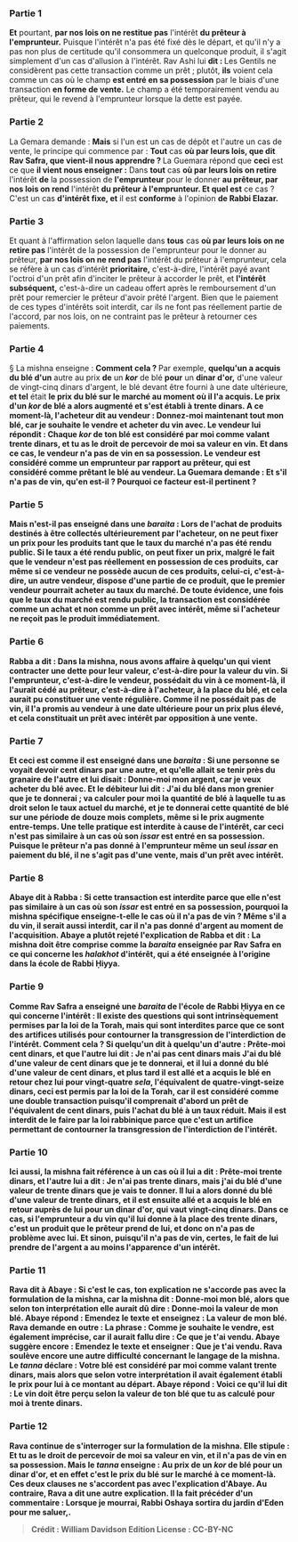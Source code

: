 
### Partie 1
<b>Et</b> pourtant, <b>par nos lois on ne restitue pas</b> l'intérêt <b>du prêteur à l'emprunteur.</b> Puisque l'intérêt n'a pas été fixé dès le départ, et qu'il n'y a pas non plus de certitude qu'il consommera un quelconque produit, il s'agit simplement d'un cas d'allusion à l'intérêt. Rav Ashi lui <b>dit : </b> Les Gentils ne considèrent pas cette transaction comme un prêt ; plutôt, <b>ils</b> voient cela comme un cas où le champ <b>est entré en sa possession</b> par le biais d'une transaction <b>en forme de vente.</b> Le champ a été temporairement vendu au prêteur, qui le revend à l'emprunteur lorsque la dette est payée.

### Partie 2
La Gemara demande : <b>Mais</b> si l'un est un cas de dépôt et l'autre un cas de vente, le principe qui commence par : <b>Tout</b> cas <b>où par leurs lois, que dit Rav Safra, que vient-il nous apprendre ? </b> La Guemara répond que <b>ceci</b> est ce que <b>il vient nous enseigner :</b> Dans <b>tout</b> cas <b>où par leurs lois on retire</b> l'intérêt <b>de</b> la possession de <b>l'emprunteur</b> pour le donner <b>au prêteur, par nos lois on rend</b> l'intérêt <b>du prêteur à l'emprunteur. Et quel est</b> ce cas ? C'est un cas <b>d'intérêt fixe, et</b> il est <b>conforme</b> à l'opinion <b>de Rabbi Elazar.</b>

### Partie 3
Et quant à l'affirmation selon laquelle dans <b>tous</b> cas <b>où par leurs lois on ne retire pas</b> l'intérêt de la possession de l'emprunteur pour le donner au prêteur, <b>par nos lois on ne rend pas</b> l'intérêt du prêteur à l'emprunteur, cela se réfère à un cas d'intérêt <b>prioritaire,</b> c'est-à-dire, l'intérêt payé avant l'octroi d'un prêt afin d'inciter le prêteur à accorder le prêt, et <b>l'intérêt subséquent,</b> c'est-à-dire un cadeau offert après le remboursement d'un prêt pour remercier le prêteur d'avoir prêté l'argent. Bien que le paiement de ces types d'intérêts soit interdit, car ils ne font pas réellement partie de l'accord, par nos lois, on ne contraint pas le prêteur à retourner ces paiements.

### Partie 4
§ La mishna enseigne : <b>Comment cela ? </b> Par exemple, <b>quelqu'un a acquis du blé d'un</b> autre au prix <b>de</b> un <b><i>kor</i></b> de blé <b>pour</b> un <b>dinar d'or,</b> d'une valeur de vingt-cinq dinars d'argent, le blé devant être fourni à une date ultérieure, <b>et tel</b> était <b>le <b>prix</b> du blé sur le marché au moment où il l'a acquis. Le prix d'un <i>kor</i> de blé a alors augmenté et s'est établi à trente dinars. A ce moment-là, l'acheteur dit au vendeur : Donnez-moi maintenant tout mon blé, car je souhaite le vendre et acheter du vin avec. Le vendeur lui répondit : Chaque <i>kor</i> de ton blé est considéré par moi comme valant trente dinars, et tu as le droit de percevoir de moi sa valeur en vin. Et dans ce cas, le vendeur n'a pas de vin en sa possession. Le vendeur est considéré comme un emprunteur par rapport au prêteur, qui est considéré comme prêtant le blé au vendeur. La Guemara demande : <b>Et s'il n'a pas</b> de <b>vin, qu'en est-il ?</b> Pourquoi ce facteur est-il pertinent ?

### Partie 5
<b>Mais n'est-il pas enseigné</b> dans une <i>baraita</i> : Lors de l'achat de produits destinés à être collectés ultérieurement par l'acheteur, <b>on ne peut fixer</b> un prix pour les <b>produits tant que le <b>taux du marché n'a pas été rendu public.</b> Si <b>le taux a été rendu public, on peut fixer</b> un prix, malgré le fait que le vendeur n'est pas réellement en possession de ces produits, car <b>même si ce</b> vendeur <b>ne possède</b> aucun de ces produits, <b>celui-ci</b>, c'est-à-dire, un autre vendeur, <b>dispose</b> d'une partie de ce produit, que le premier vendeur pourrait acheter au taux du marché. De toute évidence, une fois que le taux du marché est rendu public, la transaction est considérée comme un achat et non comme un prêt avec intérêt, même si l'acheteur ne reçoit pas le produit immédiatement.

### Partie 6
<b>Rabba a dit :</b> Dans <b>la mishna, nous avons affaire à quelqu'un qui vient contracter une dette pour leur valeur,</b> c'est-à-dire pour la valeur du vin. Si l'emprunteur, c'est-à-dire le vendeur, possédait du vin à ce moment-là, il l'aurait cédé au prêteur, c'est-à-dire à l'acheteur, à la place du blé, et cela aurait pu constituer une vente régulière. Comme il ne possédait pas de vin, il l'a promis au vendeur à une date ultérieure pour un prix plus élevé, et cela constituait un prêt avec intérêt par opposition à une vente.

### Partie 7
<b>Et</b> ceci est <b>comme il est enseigné</b> dans une <i>baraita</i> : <b>Si</b> une personne <b>se voyait devoir cent dinars par une autre, et qu'elle allait se tenir près</b> du <b>granaire de l'autre et lui disait</b> : <b>Donne-moi mon argent, car je veux acheter du blé avec.</b> Et le débiteur lui <b>dit : J'ai du blé</b> dans mon grenier <b>que je te donnerai ; va calculer pour moi</b> la quantité de blé à laquelle tu as droit <b>selon le <b>taux actuel</b> du marché, et je te donnerai</b> cette quantité de blé sur une période de <b>douze mois complets,</b> même si le prix augmente entre-temps. Une telle pratique est <b>interdite</b> à cause de l'intérêt, <b>car</b> ceci n'est <b>pas similaire</b> à un cas où <b>son <i>issar</i> est entré en sa possession.</b> Puisque le prêteur n'a pas donné à l'emprunteur même un seul <i>issar</i> en paiement du blé, il ne s'agit pas d'une vente, mais d'un prêt avec intérêt.

### Partie 8
<b>Abaye dit à</b> Rabba : <b>Si</b> cette transaction est interdite parce que <b>elle n'est pas similaire à</b> un cas où <b>son <i>issar</i> est entré en sa possession, pourquoi</b> la mishna <b>spécifique</b> enseigne-t-elle le cas où <b>il n'a pas</b> de vin ? <b>Même s'il a</b> du vin, il serait <b>aussi</b> interdit, car il n'a pas donné d'argent au moment de l'acquisition. <b>Abaye</b> a plutôt rejeté l'explication de Rabba et <b>dit : La mishna</b> doit être comprise <b>comme</b> la <i>baraita</i> <b>enseignée par Rav Safra en ce qui concerne</b> les <i>halakhot</i> d'intérêt,</b> qui a été enseignée à l'origine dans la <b>école de Rabbi Ḥiyya.</b>

### Partie 9
<b>Comme Rav Safra a enseigné</b> une <i>baraita</i> de l'<b>école de Rabbi Ḥiyya en ce qui concerne l'intérêt : Il existe des questions qui sont</b> intrinsèquement <b>permises</b> par la loi de la Torah, <b>mais qui sont interdites parce que</b> ce sont des <b>artifices</b> utilisés pour contourner la transgression de l'interdiction de l'<b>intérêt. Comment cela ? Si quelqu'un dit à quelqu'un d'autre : <b>Prête-moi cent dinars,</b> et que l'autre lui <b>dit : Je n'ai pas cent dinars</b> mais <b>J'ai du blé</b> d'une valeur de <b>cent dinars que je te donnerai,</b> et <b>il lui a donné du blé</b> d'une valeur de <b>cent dinars, et</b> plus tard il est <b>allé et a acquis</b> le blé <b>en retour chez lui pour vingt-quatre <i>sela</i>, </b> l'équivalent de quatre-vingt-seize dinars, ceci est <b>permis</b> par la loi de la Torah, car il est considéré comme une double transaction puisqu'il comprenait d'abord un prêt de l'équivalent de cent dinars, puis l'achat du blé à un taux réduit. <b>Mais il est interdit de le faire</b> par la loi rabbinique <b>parce que</b> c'est un <b>artifice</b> permettant de contourner la transgression de l'interdiction <b>de l'intérêt.</b>

### Partie 10
<b>Ici aussi,</b> la mishna fait référence à un cas <b>où il lui a dit</b> : <b>Prête-moi trente dinars,</b> et l'autre <b>lui a dit : Je n'ai pas trente dinars,</b> mais <b>j'ai du blé</b> d'une valeur de <b>trente dinars que je vais te donner. Il</b> lui a alors <b>donné du blé</b> d'une valeur de <b>trente dinars, et il</b> est ensuite <b>allé et a acquis</b> le blé <b>en retour auprès de lui pour un dinar d'or,</b> qui vaut vingt-cinq dinars. Dans ce cas, <b>si l'emprunteur a du vin qu'il lui donne</b> à la place des <b>trente dinars, c'est un produit que</b> le prêteur <b>prend de lui, et</b> donc <b>on n'a pas</b> de problème <b>avec lui. Et sinon, puisqu'il n'a pas de vin, certes, le fait de lui prendre de l'argent a</b> au moins <b>l'apparence d'un intérêt.</b>

### Partie 11
<b>Rava dit à</b> Abaye : <b>Si c'est le cas,</b> ton explication ne s'accorde pas avec la formulation de la mishna, car la mishna dit : <b>Donne-moi mon blé,</b> alors que selon ton interprétation <b>elle aurait dû</b> dire : Donne-moi <b>la valeur de mon blé.</b> Abaye répond : Emendez le texte et <b>enseignez : La valeur de mon blé.</b> Rava demande en outre : La phrase : <b>Comme je souhaite le vendre,</b> est également imprécise, car <b>il aurait fallu</b> dire : <b>Ce que je t'ai vendu.</b> Abaye suggère encore : Emendez le texte et <b>enseigner : Que je t'ai vendu.</b> Rava soulève encore une autre difficulté concernant le langage de la mishna. Le <i>tanna</i> déclare : <b>Votre blé est considéré par moi</b> comme valant <b>trente dinars,</b> mais alors que selon votre interprétation <b>il avait également établi</b> le prix <b>pour lui à ce</b> montant <b>au départ.</b> Abaye répond : <b>Voici ce qu'il lui dit :</b> Le vin doit être perçu <b>selon la valeur de ton blé que tu as calculé pour moi à trente dinars.</b>

### Partie 12
Rava continue de s'interroger sur la formulation de la mishna. Elle stipule : <b>Et tu as</b> le droit de percevoir de moi <b>sa valeur en <b>vin, et il n'a pas de vin</b> en sa possession. <b>Mais</b> le <i>tanna</i> <b>enseigne : </b> Au prix <b>de</b> un <b><i>kor</i></b> de blé <b>pour</b> un <b>dinar d'or, et en effet</b> c'est <b>le</b> <b>prix</b> du blé sur le marché à ce moment-là. Ces deux clauses ne s'accordent pas avec l'explication d'Abaye. <b>Au contraire, Rava a dit</b> une autre explication. Il la fait précéder d'un commentaire : <b>Lorsque je mourrai, Rabbi Oshaya sortira</b> du jardin d'Eden <b>pour me saluer,</b>.

>Crédit : William Davidson Edition
>License : CC-BY-NC